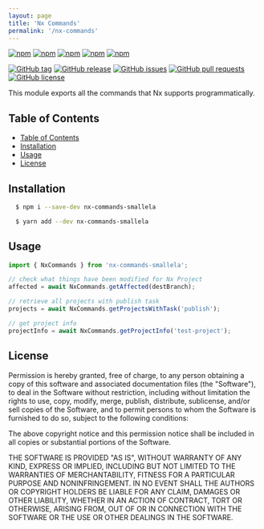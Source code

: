 ```yaml
---
layout: page
title: 'Nx Commands'
permalink: '/nx-commands'
---
```


[![npm](https://img.shields.io/npm/v/nx-commands-smallela.svg?style=plastic)](https://www.npmjs.com/package/nx-commands-smallela) [![npm](https://img.shields.io/npm/dw/nx-commands-smallela.svg?style=plastic)](https://www.npmjs.com/package/nx-commands-smallela) [![npm](https://img.shields.io/npm/dm/nx-commands-smallela.svg?style=plastic)](https://www.npmjs.com/package/nx-commands-smallela) [![npm](https://img.shields.io/npm/dy/nx-commands-smallela.svg?style=plastic)](https://www.npmjs.com/package/nx-commands-smallela) [![npm](https://img.shields.io/npm/dt/nx-commands-smallela.svg?style=plastic)](https://www.npmjs.com/package/nx-commands-smallela)

[![GitHub tag](https://img.shields.io/github/tag/sridharmallela/smallela-workspace.svg?style=plastic)](https://github.com/sridharmallela/smallela-workspace/tags) [![GitHub release](https://img.shields.io/github/release/sridharmallela/smallela-workspace.svg?style=plastic)](https://github.com/sridharmallela/smallela-workspace/releases) [![GitHub issues](https://img.shields.io/github/issues/sridharmallela/smallela-workspace.svg?style=plastic)](https://github.com/sridharmallela/smallela-workspace/issues) [![GitHub pull requests](https://img.shields.io/github/issues-pr/sridharmallela/smallela-workspace.svg?style=plastic)](https://github.com/sridharmallela/smallela-workspace/pulls) [![GitHub license](https://img.shields.io/badge/license-MIT-blue.svg?style=plastic)](https://raw.githubusercontent.com/sridharmallela/smallela-workspace/main/LICENSE)

This module exports all the commands that Nx supports programmatically.

## Table of Contents

<!-- TOC -->

- [Table of Contents](#table-of-contents)
- [Installation](#installation)
- [Usage](#usage)
- [License](#license)

<!-- /TOC -->

## Installation

```bash
  $ npm i --save-dev nx-commands-smallela
```

```bash
  $ yarn add --dev nx-commands-smallela
```

## Usage

```ts
import { NxCommands } from 'nx-commands-smallela';

// check what things have been modified for Nx Project
affected = await NxCommands.getAffected(destBranch);

// retrieve all projects with publish task
projects = await NxCommands.getProjectsWithTask('publish');

// get project info
projectInfo = await NxCommands.getProjectInfo('test-project');
```

## License

Permission is hereby granted, free of charge, to any person obtaining a copy of this software and associated documentation files (the "Software"), to deal in the Software without restriction, including without limitation the rights to use, copy, modify, merge, publish, distribute, sublicense, and/or sell copies of the Software, and to permit persons to whom the Software is furnished to do so, subject to the following conditions:

The above copyright notice and this permission notice shall be included in all copies or substantial portions of the Software.

THE SOFTWARE IS PROVIDED "AS IS", WITHOUT WARRANTY OF ANY KIND, EXPRESS OR IMPLIED, INCLUDING BUT NOT LIMITED TO THE WARRANTIES OF MERCHANTABILITY, FITNESS FOR A PARTICULAR PURPOSE AND NONINFRINGEMENT. IN NO EVENT SHALL THE AUTHORS OR COPYRIGHT HOLDERS BE LIABLE FOR ANY CLAIM, DAMAGES OR OTHER LIABILITY, WHETHER IN AN ACTION OF CONTRACT, TORT OR OTHERWISE, ARISING FROM, OUT OF OR IN CONNECTION WITH THE SOFTWARE OR THE USE OR OTHER DEALINGS IN THE SOFTWARE.
